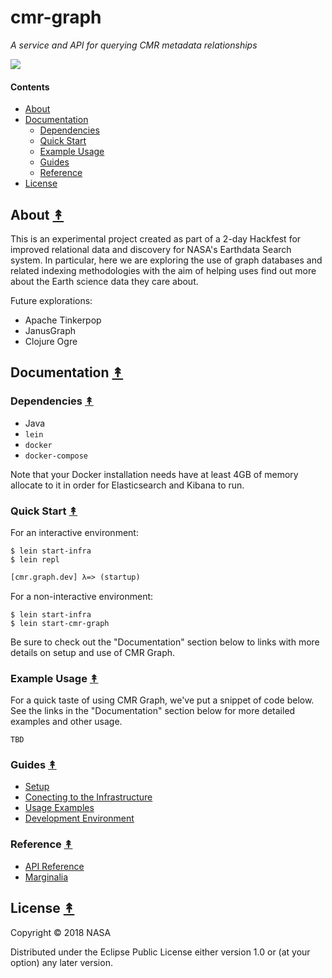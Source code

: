 # cmr-graph

*A service and API for querying CMR metadata relationships*

[![][logo]][logo]


#### Contents

* [About](#about-)
* [Documentation](#documentation-)
  * [Dependencies](#dependencies-)
  * [Quick Start](#quick-start-)
  * [Example Usage](#example-usage-)
  * [Guides](#guides-)
  * [Reference](#reference-)
* [License](#license-)


## About [&#x219F;](#contents)

This is an experimental project created as part of a 2-day Hackfest for
improved relational data and discovery for NASA's Earthdata Search system.
In particular, here we are exploring the use of graph databases and related
indexing methodologies with the aim of helping uses find out more about the
Earth science data they care about.

Future explorations:

* Apache Tinkerpop
* JanusGraph
* Clojure Ogre


## Documentation [&#x219F;](#contents)


### Dependencies [&#x219F;](#contents)

* Java
* `lein`
* `docker`
* `docker-compose`

Note that your Docker installation needs have at least 4GB of memory allocate
to it in order for Elasticsearch and Kibana to run.


### Quick Start [&#x219F;](#contents)

For an interactive environment:
```
$ lein start-infra
$ lein repl
```
```clj
[cmr.graph.dev] λ=> (startup)
```

For a non-interactive environment:

```
$ lein start-infra
$ lein start-cmr-graph
```

Be sure to check out the "Documentation" section below to links with more
details on setup and use of CMR Graph.


### Example Usage [&#x219F;](#contents)

For a quick taste of using CMR Graph, we've put a snippet of code below.
See the links in the "Documentation" section below for more detailed examples
and other usage.

```
TBD
```


### Guides [&#x219F;](#contents)

* [Setup][setup-docs]
* [Conecting to the Infrastructure][connecting-docs]
* [Usage Examples][usage-docs]
* [Development Environment][dev-docs]


### Reference [&#x219F;](#contents)

* [API Reference][api-docs]
* [Marginalia][marginalia-docs]


## License [&#x219F;](#contents)

Copyright © 2018 NASA

Distributed under the Eclipse Public License either version 1.0 or (at
your option) any later version.


<!-- Named page links below: /-->

[logo]: https://avatars2.githubusercontent.com/u/32934967?s=200&v=4
[api-docs]: http://cmr-exchange.github.io/cmr-graph/current/
[marginalia-docs]: http://cmr-exchange.github.io/cmr-graph/current/9800-marginalia.html
[setup-docs]: http://cmr-exchange.github.io/cmr-graph/current/0500-setup.html
[connecting-docs]: http://cmr-exchange.github.io/cmr-graph/current/0750-connecting.html
[usage-docs]: http://cmr-exchange.github.io/cmr-graph/current/1000-usage.html
[dev-docs]: http://cmr-exchange.github.io/cmr-graph/current/2000-dev.html
